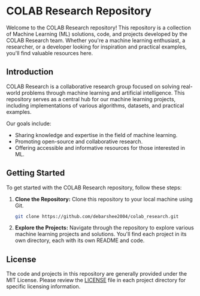 # COLAB Research Repository

Welcome to the COLAB Research repository! This repository is a collection of Machine Learning (ML) solutions, code, and projects developed by the COLAB Research team. Whether you're a machine learning enthusiast, a researcher, or a developer looking for inspiration and practical examples, you'll find valuable resources here.

## Introduction

COLAB Research is a collaborative research group focused on solving real-world problems through machine learning and artificial intelligence. This repository serves as a central hub for our machine learning projects, including implementations of various algorithms, datasets, and practical examples.

Our goals include:

- Sharing knowledge and expertise in the field of machine learning.
- Promoting open-source and collaborative research.
- Offering accessible and informative resources for those interested in ML.

## Getting Started

To get started with the COLAB Research repository, follow these steps:

1. **Clone the Repository:** Clone this repository to your local machine using Git.

   ```bash
   git clone https://github.com/debarshee2004/colab_research.git
   ```

2. **Explore the Projects:** Navigate through the repository to explore various machine learning projects and solutions. You'll find each project in its own directory, each with its own README and code.


## License

The code and projects in this repository are generally provided under the MIT License. Please review the [LICENSE](LICENSE) file in each project directory for specific licensing information.